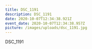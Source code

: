 ```yaml
---
title: DSC_1191
description: DSC_1191
date: 2020-10-07T12:34:38.921Z
event_date: 2020-10-07T12:34:38.957Z
picture: /images/uploads/dsc_1191.jpg
---
```

DSC_1191